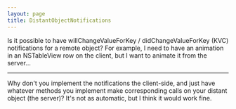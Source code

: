 ```yaml
---
layout: page
title: DistantObjectNotifications
---
```




Is it possible to have willChangeValueForKey / didChangeValueForKey (KVC) notifications for a remote object? For example, I need to have an animation in an NSTableView  row on the client, but I want to animate it from the server...

----

Why don't you implement the notifications the client-side, and just have whatever methods you implement make corresponding calls on your distant object (the server)?  It's not as automatic, but I think it would work fine.

